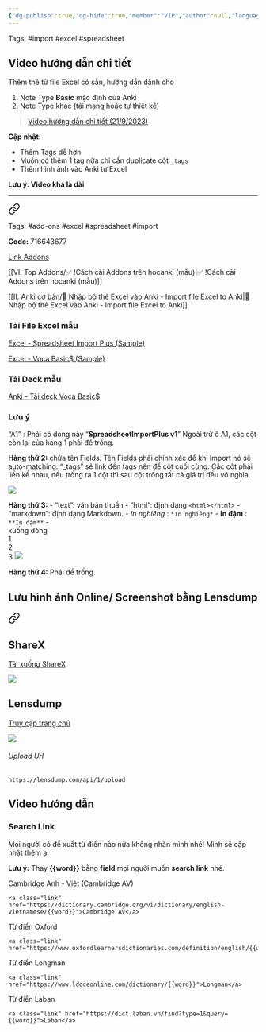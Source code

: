 ```yaml
---
{"dg-publish":true,"dg-hide":true,"member":"VIP","author":null,"language":null,"tags":null,"title":"👑 Nhập bộ thẻ Excel vào Anki - Import file Excel to Anki","permalink":"/ii-anki-co-ban/nhap-bo-the-excel-vao-anki-import-file-excel-to-anki/","hide":true,"dgPassFrontmatter":true}
---
```



Tags: #import #excel #spreadsheet 

## Video hướng dẫn chi tiết

Thêm thẻ từ file Excel có sẵn, hướng dẫn dành cho
1. Note Type **Basic** mặc định của Anki
2. Note Type khác (tải mạng hoặc tự thiết kế)

> [Video hướng dẫn chi tiết (21/9/2023)](https://www.facebook.com/groups/ankikhoa2/posts/684956533686649/)

**Cập nhật:**
- Thêm Tags dễ hơn
- Muốn có thêm 1 tag nữa chỉ cần duplicate cột `_tags`
- Thêm hình ảnh vào Anki từ Excel

**Lưu ý: Video khá là dài**

---


<div class="transclusion internal-embed is-loaded"><a class="markdown-embed-link" href="/vi-top-addons/spreadsheet-import-plus-them-the-bang-excel/" aria-label="Open link"><svg xmlns="http://www.w3.org/2000/svg" width="24" height="24" viewBox="0 0 24 24" fill="none" stroke="currentColor" stroke-width="2" stroke-linecap="round" stroke-linejoin="round" class="svg-icon lucide-link"><path d="M10 13a5 5 0 0 0 7.54.54l3-3a5 5 0 0 0-7.07-7.07l-1.72 1.71"></path><path d="M14 11a5 5 0 0 0-7.54-.54l-3 3a5 5 0 0 0 7.07 7.07l1.71-1.71"></path></svg></a><div class="markdown-embed">





Tags: #add-ons #excel #spreadsheet #import

**Code:** 716643677

[Link Addons](https://ankiweb.net/shared/info/716643677)

[[VI. Top Addons/✅ !Cách cài Addons trên hocanki (mẫu)\|✅ !Cách cài Addons trên hocanki (mẫu)]]

[[II. Anki cơ bản/👑 Nhập bộ thẻ Excel vào Anki - Import file Excel to Anki\|👑 Nhập bộ thẻ Excel vào Anki - Import file Excel to Anki]]

</div></div>


### Tải File Excel mẫu

[Excel - Spreadsheet Import Plus (Sample)](https://1drv.ms/x/s!AnGRjCvbms2VirF8Zi2gR16Oz9_Q3A?e=YjcciD)

[Excel - Voca Basic$ (Sample)](https://1drv.ms/x/s!AnGRjCvbms2VisRwsT6zHyxQcT65hA?e=M1o0lQ)

### Tải Deck mẫu

[Anki - Tải deck Voca Basic$](https://1drv.ms/u/s!AnGRjCvbms2VisR54Ofv9aWq85IRQw?e=wfam2e)

### Lưu ý

“A1” : Phải có dòng này “**SpreadsheetImportPlus v1**”
Ngoài trừ ô A1, các cột còn lại của hàng 1 phải để trống.

**Hàng thứ 2:** chứa tên Fields. Tên Fields phải chính xác để khi Import nó sẽ auto-matching. “_tags” sẽ link đến tags nên để cột cuối cùng. Các cột phải liền kề nhau, nếu trống ra 1 cột thì sau cột trống tất cả giá trị đều vô nghĩa.

![](https://i.imgur.com/qqjL0TW.png)

**Hàng thứ 3:** 
	- “text”: văn bản thuần
	- “html”: định dạng ```<html></html>```
		- “markdown”: định dạng Markdown.
			- *In nghiêng* : ```*In nghiêng*```
			- **In đậm** : ```**In đậm**```
			- <br> xuống dòng<br>1<br>2<br>3
			 ![](https://drive.google.com/uc?id=1H4GZZoUALffASy0TK65HqWrG0A1TPFGu)

**Hàng thứ 4:** Phải để trống.

## Lưu hình ảnh Online/ Screenshot bằng Lensdump


<div class="transclusion internal-embed is-loaded"><a class="markdown-embed-link" href="/iv-tips-and-tricks/luu-hinh-anh-hoac-screenshot-online-bang-google-drive/" aria-label="Open link"><svg xmlns="http://www.w3.org/2000/svg" width="24" height="24" viewBox="0 0 24 24" fill="none" stroke="currentColor" stroke-width="2" stroke-linecap="round" stroke-linejoin="round" class="svg-icon lucide-link"><path d="M10 13a5 5 0 0 0 7.54.54l3-3a5 5 0 0 0-7.07-7.07l-1.72 1.71"></path><path d="M14 11a5 5 0 0 0-7.54-.54l-3 3a5 5 0 0 0 7.07 7.07l1.71-1.71"></path></svg></a><div class="markdown-embed">




## ShareX

[Tải xuống ShareX](https://getsharex.com/)

![](https://i.imgur.com/x7PCECg.png)

## Lensdump

[Truy cập trang chủ](https://lensdump.com/)

![](https://i.imgur.com/Y9uKsNz.png)

###### Upload Url

```
https://lensdump.com/api/1/upload
```


## Video hướng dẫn





</div></div>



### Search Link

Mọi người có đề xuất từ điển nào nữa không nhắn mình nhé! Mình sẽ cập nhật thêm ạ.

**Lưu ý:** Thay **{{word}}** bằng **field** mọi người muốn **search link** nhé.

Cambridge Anh - Việt (Cambridge AV)

```
<a class="link" href="https://dictionary.cambridge.org/vi/dictionary/english-vietnamese/{{word}}">Cambridge AV</a>
```

Từ điển Oxford

```
<a class="link" href="https://www.oxfordlearnersdictionaries.com/definition/english/{{word}}">Oxford</a>
```

Từ điển Longman

```
<a class="link" href="https://www.ldoceonline.com/dictionary/{{word}}">Longman</a>
```

Từ điển Laban

```
<a class="link" href="https://dict.laban.vn/find?type=1&query={{word}}">Laban</a>
```